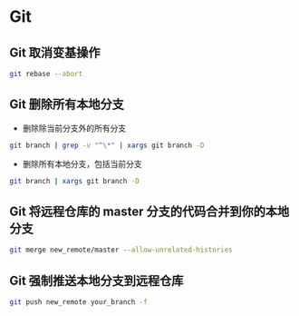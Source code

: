 # Git

## Git 取消变基操作

```sh
git rebase --abort
```

## Git 删除所有本地分支

- 删除除当前分支外的所有分支

```sh
git branch | grep -v "^\*" | xargs git branch -D
```

- 删除所有本地分支，包括当前分支

```sh
git branch | xargs git branch -D
```

## Git 将远程仓库的 master 分支的代码合并到你的本地分支

```sh
git merge new_remote/master --allow-unrelated-histories
```

## Git 强制推送本地分支到远程仓库

```sh
git push new_remote your_branch -f
```
